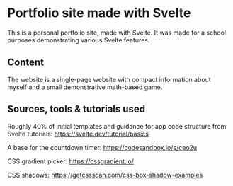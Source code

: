 # Portfolio site made with Svelte

This is a personal portfolio site, made with Svelte. It was made for a school purposes demonstrating various Svelte features.

## Content

The website is a single-page website with compact information about myself and a small demonstrative math-based game.

## Sources, tools & tutorials used

Roughly 40% of initial templates and guidance for app code structure from Svelte tutorials: https://svelte.dev/tutorial/basics

A base for the countdown timer: https://codesandbox.io/s/ceo2u

CSS gradient picker: https://cssgradient.io/

CSS shadows: https://getcssscan.com/css-box-shadow-examples
